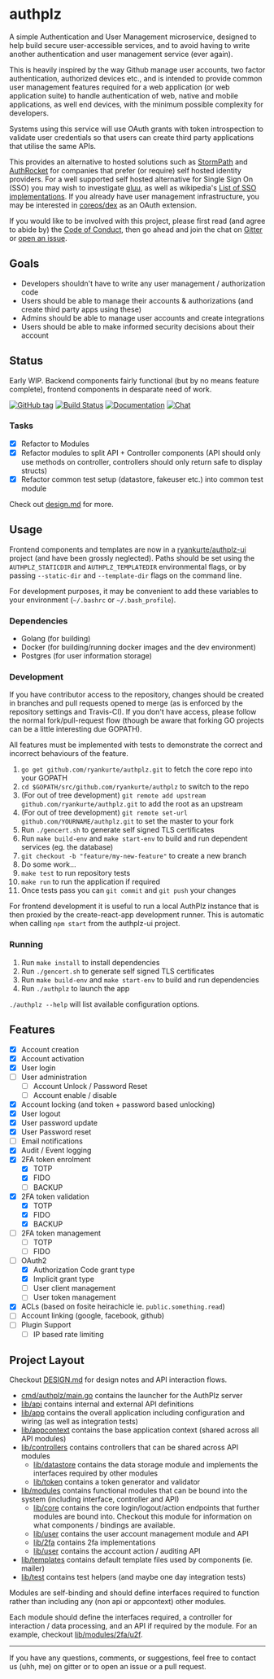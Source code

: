 # authplz

A simple Authentication and User Management microservice, designed to help build secure user-accessible services, and to avoid having to write another authentication and user management service (ever again).

This is heavily inspired by the way Github manage user accounts, two factor authentication, authorized devices etc., and is intended to provide common user management features required for a web application (or web application suite) to handle authentication of web, native and mobile applications, as well end devices, with the minimum possible complexity for developers.

Systems using this service will use OAuth grants with token introspection to validate user credentials so that users can create third party applications that utilise the same APIs.

This provides an alternative to hosted solutions such as [StormPath](https://stormpath.com/) and [AuthRocket](https://authrocket.com/) for companies that prefer (or require) self hosted identity providers. 
For a well supported self hosted alternative for Single Sign On (SSO) you may wish to investigate [gluu](https://www.gluu.org), as well as wikipedia's [List of SSO implementations](https://en.wikipedia.org/wiki/List_of_single_sign-on_implementations).
If you already have user management infrastructure, you may be interested in [coreos/dex](https://github.com/coreos/dex) as an OAuth extension.

If you would like to be involved with this project, please first read (and agree to abide by) the [Code of Conduct](https://github.com/ryankurte/authplz/blob/master/CONDUCT.md), then go ahead and join the chat on [Gitter](https://gitter.im/authplz/Lobby) or [open an issue](https://github.com/ryankurte/authplz/issues/new).

## Goals

- Developers shouldn't have to write any user management / authorization code
- Users should be able to manage their accounts & authorizations (and create third party apps using these)
- Admins should be able to manage user accounts and create integrations
- Users should be able to make informed security decisions about their account


## Status

Early WIP. Backend components fairly functional (but by no means feature complete), frontend components in desparate need of work.

[![GitHub tag](https://img.shields.io/github/tag/ryankurte/authplz.svg)](https://github.com/ryankurte/authplz)
[![Build Status](https://travis-ci.com/ryankurte/authplz.svg?token=s4CML2iJ2hd54vvqz5FP&branch=master)](https://travis-ci.com/ryankurte/authplz/branches)
[![Documentation](https://img.shields.io/badge/docs-godoc-blue.svg)](https://godoc.org/github.com/ryankurte/authplz)
[![Chat](https://img.shields.io/gitter/room/gitterHQ/gitter.svg)](https://gitter.im/authplz/Lobby)

### Tasks

- [X] Refactor to Modules
- [X] Refactor modules to split API + Controller components (API should only use methods on controller, controllers should only return safe to display structs)
- [X] Refactor common test setup (datastore, fakeuser etc.) into common test module

Check out [design.md](design.md) for more.

## Usage

Frontend components and templates are now in a [ryankurte/authplz-ui](https://github.com/ryankurte/authplz-ui) project (and have been grossly neglected). Paths should be set using the `AUTHPLZ_STATICDIR` and `AUTHPLZ_TEMPLATEDIR` environmental flags, or by passing `--static-dir` and `--template-dir` flags on the command line.

For development purposes, it may be convenient to add these variables to your environment (`~/.bashrc` or `~/.bash_profile`).

### Dependencies

- Golang (for building)
- Docker (for building/running docker images and the dev environment)
- Postgres (for user information storage)

### Development

If you have contributor access to the repository, changes should be created in branches and pull requests opened to merge (as is enforced by the repository settings and Travis-CI). If you don't have access, please follow the normal fork/pull-request flow (though be aware that forking GO projects can be a little interesting due GOPATH).

All features must be implemented with tests to demonstrate the correct and incorrect behaviours of the feature.

1. `go get github.com/ryankurte/authplz.git` to fetch the core repo into your GOPATH
2. `cd $GOPATH/src/github.com/ryankurte/authplz` to switch to the repo
3. (For out of tree development) `git remote add upstream github.com/ryankurte/authplz.git` to add the root as an upstream
4. (For out of tree development) `git remote set-url github.com/YOURNAME/authplz.git` to set the master to your fork
5. Run `./gencert.sh` to generate self signed TLS certificates
6. Run `make build-env` and `make start-env` to build and run dependent services (eg. the database)
7. `git checkout -b "feature/my-new-feature"` to create a new branch
8. Do some work...
9. `make test` to run repository tests
10. `make run` to run the application if required
11. Once tests pass you can `git commit` and `git push` your changes

For frontend development it is useful to run a local AuthPlz instance that is then proxied by the create-react-app development runner.
This is automatic when calling `npm start` from the authplz-ui project.

### Running

1. Run `make install` to install dependencies
2. Run `./gencert.sh` to generate self signed TLS certificates
3. Run `make build-env` and `make start-env` to build and run dependencies
4. Run `./authplz` to launch the app

`./authplz --help` will list available configuration options.

## Features

- [X] Account creation
- [X] Account activation
- [X] User login
- [ ] User administration
  - [ ] Account Unlock / Password Reset
  - [ ] Account enable / disable
- [X] Account locking (and token + password based unlocking)
- [X] User logout
- [X] User password update
- [X] User Password reset
- [ ] Email notifications
- [X] Audit / Event logging
- [X] 2FA token enrolment
  - [X] TOTP
  - [X] FIDO
  - [ ] BACKUP
- [X] 2FA token validation
  - [X] TOTP
  - [X] FIDO
  - [X] BACKUP
- [ ] 2FA token management
  - [ ] TOTP
  - [ ] FIDO
- [ ] OAuth2
  - [X] Authorization Code grant type
  - [X] Implicit grant type
  - [ ] User client management
  - [ ] User token management
- [X] ACLs (based on fosite heirachicle ie. `public.something.read`)
- [ ] Account linking (google, facebook, github)
- [ ] Plugin Support
  - [ ] IP based rate limiting

## Project Layout

Checkout [DESIGN.md](DESIGN.md) for design notes and API interaction flows.

- [cmd/authplz/main.go](cmd/authplz/main.go) contains the launcher for the AuthPlz server
- [lib/api](lib/api) contains internal and external API definitions
- [lib/app](lib/app) contains the overall application including configuration and wiring (as well as integration tests)
- [lib/appcontext](lib/appcontext) contains the base application context (shared across all API modules)
- [lib/controllers](lib/controllers) contains controllers that can be shared across API modules
  - [lib/datastore](lib/datastore) contains the data storage module and implements the interfaces required by other modules
  - [lib/token](lib/controllers/token) contains a token generator and validator
- [lib/modules](lib/modules) contains functional modules that can be bound into the system (including interface, controller and API)
  - [lib/core](lib/modules/core) contains the core login/logout/action endpoints that further modules are bound into. Checkout this module for information on what components / bindings are available.
  - [lib/user](lib/modules/user) contains the user account management module and API
  - [lib/2fa](lib/modules/2fa) contains 2fa implementations
  - [lib/user](lib/modules/audir) contains the account action / auditing API
- [lib/templates](lib/templates) contains default template files used by components (ie. mailer)
- [lib/test](lib/test) contains test helpers (and maybe one day integration tests)

Modules are self-binding and should define interfaces required to function rather than including any (non api or appcontext) other modules.

Each module should define the interfaces required, a controller for interaction / data processing, and an API if required by the module. For an example, checkout [lib/modules/2fa/u2f](lib/modules/2fa/u2f).


------

If you have any questions, comments, or suggestions, feel free to contact us (uhh, me) on gitter or to open an issue or a pull request.
